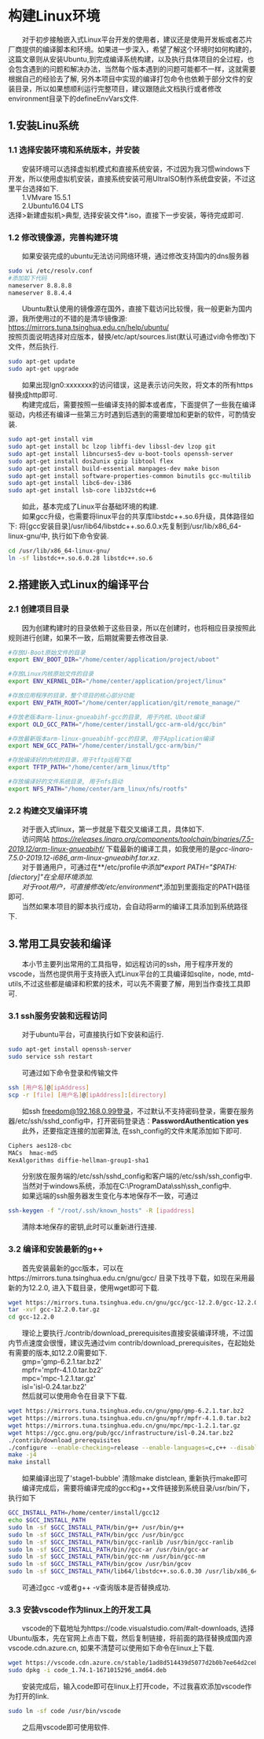 # 构建Linux环境

&emsp;&emsp;对于初步接触嵌入式Linux平台开发的使用者，建议还是使用开发板或者芯片厂商提供的编译脚本和环境。如果进一步深入，希望了解这个环境时如何构建的，这篇文章则从安装Ubuntu,到完成编译系统构建，以及执行具体项目的全过程，也会包含遇到的问题和解决办法，当然每个版本遇到的问题可能都不一样，这就需要根据自己的经验去了解, 另外本项目中实现的编译打包命令也依赖于部分文件的安装目录，所以如果想顺利运行完整项目，建议跟随此文档执行或者修改environment目录下的defineEnvVars文件.<br/>

## 1.安装Linu系统

### 1.1 选择安装环境和系统版本，并安装

&emsp;&emsp;安装环境可以选择虚拟机模式和直接系统安装，不过因为我习惯windows下开发，所以使用虚拟机安装，直接系统安装可用UltraISO制作系统盘安装，不过这里平台选择如下.<br/>
&emsp;&emsp;1.VMvare 15.5.1 <br/>
&emsp;&emsp;2.Ubuntu16.04 LTS <br/>
选择>新建虚拟机>典型, 选择安装文件*.iso，直接下一步安装，等待完成即可.<br/>

### 1.2 修改镜像源，完善构建环境

&emsp;&emsp;如果安装完成的ubuntu无法访问网络环境，通过修改支持国内的dns服务器<br />
```bash
sudo vi /etc/resolv.conf
#添加如下代码
nameserver 8.8.8.8
nameserver 8.8.4.4
```
&emsp;&emsp;Ubuntu默认使用的镜像源在国外，直接下载访问比较慢，我一般更新为国内源，我所使用过的不错的是清华镜像源: https://mirrors.tuna.tsinghua.edu.cn/help/ubuntu/<br/>
按照页面说明选择对应版本，替换/etc/apt/sources.list(默认可通过vi命令修改)下文件，然后执行.<br/>

```bash
sudo apt-get update
sudo apt-get upgrade
```

&emsp;&emsp;如果出现Ign0:xxxxxxx的访问错误，这是表示访问失败，将文本的所有https替换成http即可.<br/>
&emsp;&emsp;构建完成后，需要按照一些编译支持的脚本或者库，下面提供了一些我在编译驱动，内核还有编译一些第三方时遇到后遇到的需要增加和更新的软件，可酌情安装.<br/>

```bash
sudo apt-get install vim
sudo apt-get install bc lzop libffi-dev libssl-dev lzop git
sudo apt-get install libncurses5-dev u-boot-tools openssh-server 
sudo apt-get install dos2unix gzip libtool flex
sudo apt-get install build-essential manpages-dev make bison
sudo apt-get install software-properties-common binutils gcc-multilib 
sudo apt-get install libc6-dev-i386
sudo apt-get install lsb-core lib32stdc++6
```

&emsp;&emsp;如此，基本完成了Linux平台基础环境的构建.<br/>
&emsp;&emsp;如果gcc升级，也需要将linux平台的共享库libstdc++.so.6升级，具体路径如下:
将[gcc安装目录]/usr/lib64/libstdc++.so.6.0.x先复制到/usr/lib/x86_64-linux-gnu/中, 执行如下命令安装.<br/>

```bash
cd /usr/lib/x86_64-linux-gnu/
ln -sf libstdc++.so.6.0.28 libstdc++.so.6
```

## 2.搭建嵌入式Linux的编译平台

### 2.1 创建项目目录

&emsp;&emsp;因为创建构建时的目录依赖于这些目录，所以在创建时，也将相应目录按照此规则进行创建，如果不一致，后期就需要去修改目录.<br/>

```bash
#存放U-Boot原始文件的目录
export ENV_BOOT_DIR="/home/center/application/project/uboot"

#存放Linux内核原始文件的目录
export ENV_KERNEL_DIR="/home/center/application/project/linux"

#存放应用程序的目录，整个项目的核心部分功能
export ENV_PATH_ROOT="/home/center/application/git/remote_manage/"

#存放老版本arm-linux-gnueabihf-gcc的目录, 用于内核、Uboot编译
export OLD_GCC_PATH="/home/center/install/gcc-arm-old/gcc/bin"

#存放最新版本arm-linux-gnueabihf-gcc的目录, 用于Application编译
export NEW_GCC_PATH="/home/center/install/gcc-arm/bin/"

#存放编译好的内核的目录，用于tftp远程下载
export TFTP_PATH="/home/center/arm_linux/tftp"

#存放编译好的文件系统目录, 用于nfs启动
export NFS_PATH="/home/center/arm_linux/nfs/rootfs"
```

### 2.2 构建交叉编译环境

&emsp;&emsp;对于嵌入式linux，第一步就是下载交叉编译工具，具体如下.<br/>
&emsp;&emsp;访问网站 *https://releases.linaro.org/components/toolchain/binaries/7.5-2019.12/arm-linux-gnueabihf/* 下载最新的编译工具，如我使用的是*gcc-linaro-7.5.0-2019.12-i686_arm-linux-gnueabihf.tar.xz*.<br/>
&emsp;&emsp;对于普通用户，可通过在**/etc/profile**中添加*export PATH="$PATH:[diectory]"*在全局环境添加.<br/>
&emsp;&emsp;对于root用户，可直接修改**/etc/environment**,添加到里面指定的PATH路径即可.<br/>
&emsp;&emsp;当然如果本项目的脚本执行成功，会自动将arm的编译工具添加到系统路径下.<br/>

## 3.常用工具安装和编译

&emsp;&emsp;本小节主要列出常用的工具指导，如远程访问的ssh，用于程序开发的vscode，当然也提供用于支持嵌入式Linux平台的工具编译如sqlite，node, mtd-utils,不过这些都是编译和积累的技术，可以先不需要了解，用到当作查找工具即可.<br/>

### 3.1 ssh服务安装和远程访问

&emsp;&emsp;对于ubuntu平台，可直接执行如下安装和运行.<br/>

```bash
sudo apt-get install openssh-server
sudo service ssh restart
```

&emsp;&emsp;可通过如下命令登录和传输文件 <br/>

```bash
ssh [用户名]@[ipAddress]
scp -r [file] [用户名]@[ipAddress]:[directory]
```

&emsp;&emsp;如ssh freedom@192.168.0.99登录，不过默认不支持密码登录，需要在服务器/etc/ssh/sshd_config中，打开密码登录选：**PasswordAuthentication yes** <br/>
&emsp;&emsp;此外，还要指定连接的加密算法, 在ssh_config的文件末尾添加如下即可.<br/>

```bash
Ciphers aes128-cbc
MACs  hmac-md5
KexAlgorithms diffie-hellman-group1-sha1
```

&emsp;&emsp;分别放在服务端的/etc/ssh/sshd_config和客户端的/etc/ssh/ssh_config中.<br/>
&emsp;&emsp;当然对于windows系统，添加在C:\ProgramData\ssh\ssh_config中.<br/>
&emsp;&emsp;如果远端的ssh服务器发生变化与本地保存不一致，可通过 <br/>

```bash
ssh-keygen -f "/root/.ssh/known_hosts" -R [ipaddress]
```

&emsp;&emsp;清除本地保存的密钥,此时可以重新进行连接.<br/>

### 3.2 编译和安装最新的g++

&emsp;&emsp;首先安装最新的gcc版本，可以在https://mirrors.tuna.tsinghua.edu.cn/gnu/gcc/ 目录下找寻下载，如现在采用最新的为12.2.0, 进入下载目录，使用wget即可下载.<br/>

```bash
wget https://mirrors.tuna.tsinghua.edu.cn/gnu/gcc/gcc-12.2.0/gcc-12.2.0.tar.gz
tar -xvf gcc-12.2.0.tar.gz
cd gcc-12.2.0
```

&emsp;&emsp;理论上要执行./contrib/download_prerequisites直接安装编译环境，不过国内节点速度会很慢，建议先通过vim contrib/download_prerequisites，在起始处有需要的版本,如12.2.0需要如下.<br/>
&emsp;&emsp;gmp='gmp-6.2.1.tar.bz2'<br/>
&emsp;&emsp;mpfr='mpfr-4.1.0.tar.bz2'<br/>
&emsp;&emsp;mpc='mpc-1.2.1.tar.gz'<br/>
&emsp;&emsp;isl='isl-0.24.tar.bz2'<br/>
&emsp;&emsp;然后就可以使用命令在目录下下载.<br/>

```bash
wget https://mirrors.tuna.tsinghua.edu.cn/gnu/gmp/gmp-6.2.1.tar.bz2
wget https://mirrors.tuna.tsinghua.edu.cn/gnu/mpfr/mpfr-4.1.0.tar.bz2
wget https://mirrors.tuna.tsinghua.edu.cn/gnu/mpc/mpc-1.2.1.tar.gz
wget https://gcc.gnu.org/pub/gcc/infrastructure/isl-0.24.tar.bz2
./contrib/download_prerequisites
./configure --enable-checking=release --enable-languages=c,c++ --disable-multilib --prefix=/home/center/install/gcc12/
make -j4
make install
```

&emsp;&emsp;如果编译出现了'stage1-bubble' 清除make distclean, 重新执行make即可 <br/>
&emsp;&emsp;编译完成后，需要将编译完成的gcc和g++文件链接到系统目录/usr/bin/下，执行如下 <br/>

```bash
GCC_INSTALL_PATH=/home/center/install/gcc12
echo $GCC_INSTALL_PATH
sudo ln -sf $GCC_INSTALL_PATH/bin/g++ /usr/bin/g++
sudo ln -sf $GCC_INSTALL_PATH/bin/gcc /usr/bin/gcc
sudo ln -sf $GCC_INSTALL_PATH/bin/gcc-ranlib /usr/bin/gcc-ranlib
sudo ln -sf $GCC_INSTALL_PATH/bin//gcc-ar /usr/bin/gcc-ar
sudo ln -sf $GCC_INSTALL_PATH/bin/gcc-nm /usr/bin/gcc-nm
sudo ln -sf $GCC_INSTALL_PATH/bin/gcov /usr/bin/gcov
sudo ln -sf $GCC_INSTALL_PATH/lib64/libstdc++.so.6.0.30 /usr/lib/x86_64-linux-gnu/libstdc++.so.6
```

&emsp;&emsp;可通过gcc -v或者g++ -v查询版本是否替换成功.<br/>

### 3.3 安装vscode作为linux上的开发工具

&emsp;&emsp;vscode的下载地址为https://code.visualstudio.com/#alt-downloads, 选择Ubuntu版本，先在官网上点击下载，然后复制链接，将前面的路径替换成国内源vscode.cdn.azure.cn, 如果不清楚可以使用如下命令在linux上下载.<br/>

```bash
wget https://vscode.cdn.azure.cn/stable/1ad8d514439d5077d2b0b7ee64d2ce82a9308e5a/code_1.74.1-1671015296_amd64.deb
sudo dpkg -i code_1.74.1-1671015296_amd64.deb
```

&emsp;&emsp;安装完成后，输入code即可在linux上打开code，不过我喜欢添加vscode作为打开的link.<br/>

```bash
sudo ln -sf code /usr/bin/vscode
```

&emsp;&emsp;之后用vscode即可使用软件.<br/>
